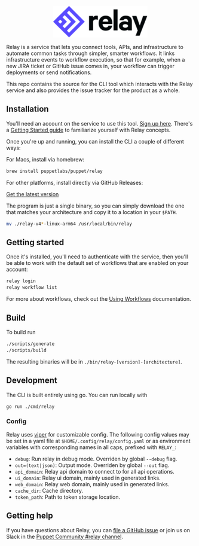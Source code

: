 <p align="center">
  <img src="docs/relay-logo.svg" alt="Relay by Puppet" width="50%">
</p>

Relay is a service that lets you connect tools, APIs, and infrastructure to automate common tasks through simpler, smarter workflows. It links infrastructure events to workflow execution, so that for example, when a new JIRA ticket or GitHub issue comes in, your workflow can trigger deployments or send notifications.

This repo contains the source for the CLI tool which interacts with the Relay service and also provides the issue tracker for the product as a whole.

## Installation

You'll need an account on the service to use this tool. [Sign up here](https://app.relay.sh/signup). There's a [Getting Started guide](https://relay.sh/docs/getting-started/) to familiarize yourself with Relay concepts.

Once you're up and running, you can install the CLI a couple of different ways:

For Macs, install via homebrew:

```bash
brew install puppetlabs/puppet/relay
```

For other platforms, install directly via GitHub Releases:

[Get the latest version](https://github.com/puppetlabs/relay/releases)

The program is just a single binary, so you can simply download the one that matches your architecture and copy it to a location in your `$PATH`.

```bash
mv ./relay-v4*-linux-arm64 /usr/local/bin/relay
```

## Getting started

Once it's installed, you'll need to authenticate with the service, then you'll be able to work with the default set of workflows that are enabled on your account:

```bash
relay login
relay workflow list
```

For more about workflows, check out the [Using Workflows](https://relay.sh/docs/using-workflows/) documentation.

## Build

To build run

```bash
./scripts/generate
./scripts/build
```

The resulting binaries will be in `./bin/relay-[version]-[architecture]`.

## Development

The CLI is built entirely using go. You can run locally with

```
go run ./cmd/relay
```

### Config

Relay uses [viper](https://github.com/spf13/viper) for customizable config. The following config values may be set in a yaml file at `$HOME/.config/relay/config.yaml` or as environment variables with corresponding names in all caps, prefixed with `RELAY_`:

- `debug`: Run relay in debug mode. Overriden by global `--debug` flag.
- `out=(text|json)`: Output mode. Overriden by global `--out` flag.
- `api_domain`: Relay api domain to connect to for all api operations.
- `ui_domain`: Relay ui domain, mainly used in generated links.
- `web_domain`: Relay web domain, mainly used in generated links.
- `cache_dir`: Cache directory.
- `token_path`: Path to token storage location.

## Getting help

If you have questions about Relay, you can [file a GitHub issue](https://github.com/puppetlabs/relay/issues) or join us on Slack in the [Puppet Community #relay channel](https://puppetcommunity.slack.com/archives/CMKBMAW2K).
